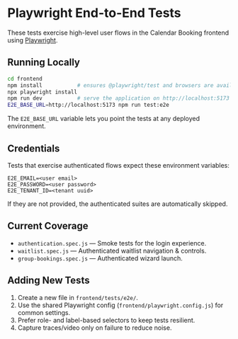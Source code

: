 # Playwright End-to-End Tests

These tests exercise high-level user flows in the Calendar Booking frontend using [Playwright](https://playwright.dev/).

## Running Locally

```bash
cd frontend
npm install           # ensures @playwright/test and browsers are available
npx playwright install
npm run dev           # serve the application on http://localhost:5173
E2E_BASE_URL=http://localhost:5173 npm run test:e2e
```

The `E2E_BASE_URL` variable lets you point the tests at any deployed environment.

## Credentials

Tests that exercise authenticated flows expect these environment variables:

```
E2E_EMAIL=<user email>
E2E_PASSWORD=<user password>
E2E_TENANT_ID=<tenant uuid>
```

If they are not provided, the authenticated suites are automatically skipped.

## Current Coverage

- `authentication.spec.js` &mdash; Smoke tests for the login experience.
- `waitlist.spec.js` &mdash; Authenticated waitlist navigation & controls.
- `group-bookings.spec.js` &mdash; Authenticated wizard launch.

## Adding New Tests

1. Create a new file in `frontend/tests/e2e/`.
2. Use the shared Playwright config (`frontend/playwright.config.js`) for common settings.
3. Prefer role- and label-based selectors to keep tests resilient.
4. Capture traces/video only on failure to reduce noise.
